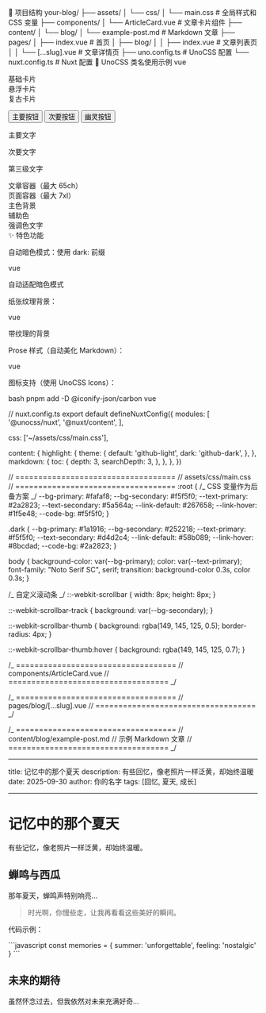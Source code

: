 📁 项目结构
your-blog/
├── assets/
│ └── css/
│ └── main.css # 全局样式和 CSS 变量
├── components/
│ └── ArticleCard.vue # 文章卡片组件
├── content/
│ └── blog/
│ └── example-post.md # Markdown 文章
├── pages/
│ ├── index.vue # 首页
│ ├── blog/
│ │ ├── index.vue # 文章列表页
│ │ └── [...slug].vue # 文章详情页
├── uno.config.ts # UnoCSS 配置
└── nuxt.config.ts # Nuxt 配置
🎨 UnoCSS 类名使用示例
vue<!-- 卡片样式 -->

<div class="card-base p-6">基础卡片</div>
<div class="card-elevated p-8">悬浮卡片</div>
<div class="card-vintage p-6">复古卡片</div>

<!-- 按钮样式 -->

<button class="btn-primary">主要按钮</button>
<button class="btn-secondary">次要按钮</button>
<button class="btn-ghost">幽灵按钮</button>

<!-- 文字颜色 -->
<p class="text-primary">主要文字</p>
<p class="text-secondary">次要文字</p>
<p class="text-tertiary">第三级文字</p>

<!-- 容器 -->
<div class="container-article">文章容器（最大 65ch）</div>
<div class="container-page">页面容器（最大 7xl）</div>

<!-- 颜色使用 -->
<div class="bg-primary-500 text-white">主色背景</div>
<div class="bg-secondary-100 text-secondary-800">辅助色</div>
<div class="text-accent-600">强调色文字</div>
✨ 特色功能

自动暗色模式：使用 dark: 前缀

vue <div class="bg-neutral-50 dark:bg-neutral-950">
自动适配暗色模式

   </div>

纸张纹理背景：

vue <div class="bg-texture-paper bg-neutral-100">
带纹理的背景

   </div>

Prose 样式（自动美化 Markdown）：

vue <ContentRenderer 
     :value="article" 
     class="prose prose-neutral dark:prose-invert max-w-none" 
   />

图标支持（使用 UnoCSS Icons）：

bash pnpm add -D @iconify-json/carbon
vue <span class="i-carbon-calendar w-5 h-5" />

// nuxt.config.ts
export default defineNuxtConfig({
modules: [
'@unocss/nuxt',
'@nuxt/content',
],

css: ['~/assets/css/main.css'],

content: {
highlight: {
theme: {
default: 'github-light',
dark: 'github-dark',
},
},
markdown: {
toc: {
depth: 3,
searchDepth: 3,
},
},
},
})

// ===================================
// assets/css/main.css
// ===================================
:root {
/_ CSS 变量作为后备方案 _/
--bg-primary: #fafaf8;
--bg-secondary: #f5f5f0;
--text-primary: #2a2823;
--text-secondary: #5a564a;
--link-default: #267658;
--link-hover: #1f5e48;
--code-bg: #f5f5f0;
}

.dark {
--bg-primary: #1a1916;
--bg-secondary: #252218;
--text-primary: #f5f5f0;
--text-secondary: #d4d2c4;
--link-default: #58b089;
--link-hover: #8bcdad;
--code-bg: #2a2823;
}

body {
background-color: var(--bg-primary);
color: var(--text-primary);
font-family: "Noto Serif SC", serif;
transition: background-color 0.3s, color 0.3s;
}

/_ 自定义滚动条 _/
::-webkit-scrollbar {
width: 8px;
height: 8px;
}

::-webkit-scrollbar-track {
background: var(--bg-secondary);
}

::-webkit-scrollbar-thumb {
background: rgba(149, 145, 125, 0.5);
border-radius: 4px;
}

::-webkit-scrollbar-thumb:hover {
background: rgba(149, 145, 125, 0.7);
}

/_ ===================================
// components/ArticleCard.vue
// =================================== _/
<template>

  <article class="card-base p-6 hover:shadow-lg transition-shadow duration-300">
    <NuxtLink :to="`/blog/${article._path}`" class="block">
      <!-- 标题 -->
      <h2 class="text-2xl font-display text-primary-600 dark:text-primary-400 mb-3 hover:text-primary-700 transition-colors">
        {{ article.title }}
      </h2>
      
      <!-- 元信息 -->
      <div class="flex items-center gap-4 text-sm text-secondary mb-4">
        <time class="flex items-center gap-1">
          <span class="i-carbon-calendar w-4 h-4" />
          {{ formatDate(article.date) }}
        </time>
        <span class="flex items-center gap-1" v-if="article.readingTime">
          <span class="i-carbon-time w-4 h-4" />
          {{ article.readingTime }}
        </span>
      </div>
      
      <!-- 摘要 -->
      <p class="text-secondary leading-relaxed mb-4">
        {{ article.description }}
      </p>
      
      <!-- 标签 -->
      <div class="flex flex-wrap gap-2" v-if="article.tags">
        <span 
          v-for="tag in article.tags" 
          :key="tag"
          class="px-3 py-1 text-xs bg-secondary-100 dark:bg-secondary-900 text-secondary-700 dark:text-secondary-300 rounded-full"
        >
          #{{ tag }}
        </span>
      </div>
    </NuxtLink>
  </article>
</template>

<script setup lang="ts">
const props = defineProps<{
  article: any
}>()

const formatDate = (date: string) => {
  return new Date(date).toLocaleDateString('zh-CN', {
    year: 'numeric',
    month: 'long',
    day: 'numeric'
  })
}
</script>

/_ ===================================
// pages/blog/[...slug].vue
// =================================== _/
<template>

  <div class="min-h-screen bg-neutral-50 dark:bg-neutral-950">
    <!-- 文章容器 -->
    <article class="container-article py-12">
      <!-- 文章头部 -->
      <header class="mb-12">
        <h1 class="text-4xl md:text-5xl font-display text-primary-600 dark:text-primary-400 mb-4">
          {{ article.title }}
        </h1>
        
        <div class="flex flex-wrap items-center gap-4 text-secondary mb-6">
          <time class="flex items-center gap-2">
            <span class="i-carbon-calendar w-5 h-5" />
            {{ formatDate(article.date) }}
          </time>
          <span class="flex items-center gap-2" v-if="article.author">
            <span class="i-carbon-user w-5 h-5" />
            {{ article.author }}
          </span>
        </div>
        
        <!-- 标签 -->
        <div class="flex flex-wrap gap-2" v-if="article.tags">
          <span 
            v-for="tag in article.tags" 
            :key="tag"
            class="px-4 py-2 bg-accent-100 dark:bg-accent-900 text-accent-700 dark:text-accent-300 rounded-lg text-sm font-medium"
          >
            #{{ tag }}
          </span>
        </div>
      </header>
      
      <!-- 文章内容 -->
      <div class="prose prose-neutral dark:prose-invert max-w-none">
        <ContentRenderer :value="article" class="article-content" />
      </div>
      
      <!-- 文章底部 -->
      <footer class="mt-16 pt-8 border-t border-neutral-300 dark:border-neutral-700">
        <div class="flex justify-between items-center">
          <NuxtLink 
            to="/blog" 
            class="btn-ghost flex items-center gap-2"
          >
            <span class="i-carbon-arrow-left w-5 h-5" />
            返回文章列表
          </NuxtLink>
          
          <button 
            @click="scrollToTop" 
            class="btn-ghost flex items-center gap-2"
          >
            <span class="i-carbon-arrow-up w-5 h-5" />
            回到顶部
          </button>
        </div>
      </footer>
    </article>
  </div>
</template>

<script setup lang="ts">
const route = useRoute()
const { data: article } = await useAsyncData('article', () => 
  queryContent(route.path).findOne()
)

if (!article.value) {
  throw createError({
    statusCode: 404,
    message: '文章未找到'
  })
}

const formatDate = (date: string) => {
  return new Date(date).toLocaleDateString('zh-CN', {
    year: 'numeric',
    month: 'long',
    day: 'numeric'
  })
}

const scrollToTop = () => {
  window.scrollTo({ top: 0, behavior: 'smooth' })
}

// SEO
useHead({
  title: article.value.title,
  meta: [
    { name: 'description', content: article.value.description },
    { property: 'og:title', content: article.value.title },
    { property: 'og:description', content: article.value.description },
  ]
})
</script>

<style scoped>
/* 自定义文章内容样式 */
.article-content :deep(h2) {
  @apply text-3xl font-display text-primary-600 dark:text-primary-400 mt-12 mb-6;
}

.article-content :deep(h3) {
  @apply text-2xl font-display text-primary-600 dark:text-primary-400 mt-8 mb-4;
}

.article-content :deep(p) {
  @apply text-lg leading-relaxed mb-6 text-primary;
}

.article-content :deep(a) {
  @apply link;
}

.article-content :deep(blockquote) {
  @apply border-l-4 border-primary-400 pl-6 py-2 italic text-secondary bg-neutral-100 dark:bg-neutral-900 rounded-r-md;
}

.article-content :deep(code) {
  @apply font-mono text-sm bg-neutral-200 dark:bg-neutral-800 px-2 py-1 rounded;
}

.article-content :deep(pre) {
  @apply bg-neutral-100 dark:bg-neutral-900 p-6 rounded-lg overflow-x-auto my-6 shadow-inner;
}

.article-content :deep(pre code) {
  @apply bg-transparent p-0;
}

.article-content :deep(img) {
  @apply rounded-lg shadow-paper my-8;
}

.article-content :deep(ul), 
.article-content :deep(ol) {
  @apply my-6 pl-6 space-y-2;
}

.article-content :deep(li) {
  @apply text-lg leading-relaxed;
}

.article-content :deep(hr) {
  @apply my-12 border-neutral-300 dark:border-neutral-700;
}
</style>

/_ ===================================
// content/blog/example-post.md
// 示例 Markdown 文章
// =================================== _/

---

title: 记忆中的那个夏天
description: 有些回忆，像老照片一样泛黄，却始终温暖
date: 2025-09-30
author: 你的名字
tags: [回忆, 夏天, 成长]

---

# 记忆中的那个夏天

有些记忆，像老照片一样泛黄，却始终温暖。

## 蝉鸣与西瓜

那年夏天，蝉鸣声特别响亮...

> 时光啊，你慢些走，让我再看看这些美好的瞬间。

代码示例：

\`\`\`javascript
const memories = {
summer: 'unforgettable',
feeling: 'nostalgic'
}
\`\`\`

## 未来的期待

虽然怀念过去，但我依然对未来充满好奇...
